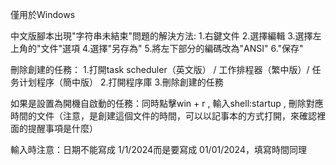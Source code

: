僅用於Windows

中文版腳本出現"字符串未結束"問題的解決方法:
  1.右鍵文件 2.選擇編輯 
  3.選擇左上角的"文件"選項 4.選擇"另存為" 5.將左下部分的編碼改為"ANSI" 6."保存"

刪除創建的任務：
  1.打開task scheduler（英文版） /  工作排程器（繁中版）/ 任务计划程序（簡中版）
  2.打開程序庫
  3.刪除創建的任務

如果是設置為開機自啟動的任務：同時點擊win + r , 輸入shell:startup , 刪除對應時間的文件（注意，是創建這個文件的時間，可以以記事本的方式打開，來確認裡面的提醒事項是什麼）

輸入時注意：日期不能寫成 1/1/2024而是要寫成 01/01/2024，填寫時間同理
